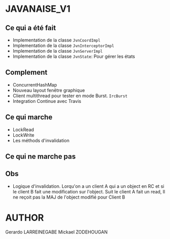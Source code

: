 # JAVANAISE_V1
## Ce qui a été fait
* Implementation de la classe `JvnCoordImpl` 
* Implementation de la classe `JvnInterceptorImpl`
* Implementation de la classe `JvnServerImpl`
* Implementation de la classe `JvnState`: Pour gérer les états

## Complement
* ConcurrentHashMap
* Nouveau layout fenêtre graphique
* Client multithread pour tester en mode Burst. `IrcBurst` 
* Integration Continue avec Travis

## Ce qui marche
* LockRead
* LockWrite
* Les méthods d'invalidation

## Ce qui ne marche pas

## Obs
* Logique d'invalidation. Lorqu'on a un client A qui a un object en RC et si le client B fait une modification sur l'object. Suit le client A fait un read, Il ne reçoit pas la MAJ de l'object modifié pour Client B  

# AUTHOR
Gerardo LARREINEGABE
Mickael ZODEHOUGAN